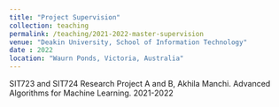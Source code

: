 ```yaml
---
title: "Project Supervision"
collection: teaching
permalink: /teaching/2021-2022-master-supervision
venue: "Deakin University, School of Information Technology"
date : 2022
location: "Waurn Ponds, Victoria, Australia"
---
```


SIT723 and SIT724 Research Project A and B, Akhila Manchi. Advanced Algorithms for Machine Learning. 2021-2022
